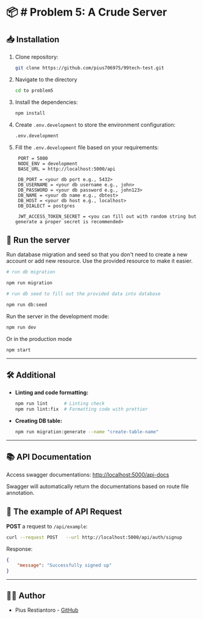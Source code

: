 
# 📦 # Problem 5: A Crude Server 


## 📥 Installation

1. Clone repository:

   ```bash
   git clone https://github.com/pius706975/99tech-test.git
   ```

2. Navigate to the directory
   ```bash
   cd to problem5
   ```

3. Install the dependencies:

   ```bash
   npm install
   ```

4. Create `.env.development` to store the environment configuration:

   ```bash
   .env.development
   ```

5. Fill the `.env.development` file based on your requirements:

   ```
    PORT = 5000
    NODE_ENV = development
    BASE_URL = http://localhost:5000/api

    DB_PORT = <your db port e.g., 5432>
    DB_USERNAME = <your db username e.g., john>
    DB_PASSWORD = <your db password e.g., john123>
    DB_NAME = <your db name e.g., dbtest>
    DB_HOST = <your db host e.g., localhost>
    DB_DIALECT = postgres

    JWT_ACCESS_TOKEN_SECRET = <you can fill out with random string but generate a proper secret is recommended>
   ```

## 🏃 Run the server

Run database migration and seed so that you don't need to create a new account or add new resource. Use the provided resource to make it easier.

```bash
# run db migration

npm run migration
```

```bash
# run db seed to fill out the provided data into database

npm run db:seed
```

Run the server in the development mode:

```bash
npm run dev
```

Or in the production mode

```bash
npm start
```

---

## 🛠 Additional

- **Linting and code formatting:**

  ```bash
  npm run lint      # Linting check
  npm run lint:fix  # Formatting code with prettier
  ```

- **Creating DB table:**

  ```bash
  npm run migration:generate --name "create-table-name"
  ```
---

## 📚 API Documentation

Access swagger documentations: [http://localhost:5000/api-docs](http://localhost:5000/api-docs)

Swagger will automatically return the documentations based on route file annotation.

## 🔗 The example of API Request

**POST** a request to `/api/example`:

```bash
curl --request POST   --url http://localhost:5000/api/auth/signup
```

Response:

```json
{
    "message": "Successfully signed up"
}
```

---

## 👨‍💻 Author

- Pius Restiantoro - [GitHub](https://github.com/pius706975)